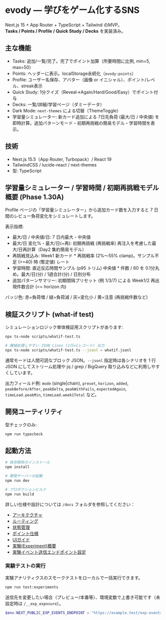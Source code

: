 # evody — 学びをゲーム化するSNS

Next.js 15 + App Router + TypeScript + Tailwind のMVP。  
**Tasks / Points / Profile / Quick Study / Decks** を実装済み。

## 主な機能

- Tasks: 追加/一覧/完了。完了でポイント加算（所要時間に比例, min=5, max=50）
- Points: ヘッダーに表示。localStorage永続化（`evody:points`）
- Profile: ユーザー名保存、アバター（画像 or イニシャル）、ポイント/レベル、streak表示
- Quick Study: 1分クイズ（Reveal→Again/Hard/Good/Easy）でポイント付与
- Decks: 一覧/詳細/学習ページ（ダミーデータ）
- Dark Mode: `next-themes` による切替（ThemeToggle）
- 学習量シミュレーター: 新カード追加による 7日先負荷 (最大/日 / 中央値) を即時計算。追加パターンモード・初期再挑戦の簡易モデル・学習時間を表示。

## 技術

- Next.js 15.5（App Router, Turbopack）/ React 19
- TailwindCSS / lucide-react / next-themes
- 型: TypeScript

## 学習量シミュレーター / 学習時間 / 初期再挑戦モデル 概要 (Phase 1.30A)

Profile ページの「学習量シミュレーター」から追加カード数を入力すると 7 日間のレビュー負荷変化をシミュレートします。

表示指標:

- 最大/日 / 中央値/日: 7 日内最大・中央値
- 最大/日 変化%・最大/日(+再): 初期再挑戦 (再挑戦率) 再注入を考慮した最大/日再計算（Day2 集約簡易モデル）
- 再挑戦見込み: Week1 新カード \* 再挑戦率 (2%〜55% clamp)。サンプル不足 (>=40) 時 (暫定値) レート
- 学習時間: 直近反応時間サンプル (p95 トリム) 中央値 \* 件数 / 60 を 0.1分丸め。最大/日(分) / 1週合計(分) / 日別分布
- 追加パターンサマリー: 初期間隔プリセット (例 1/3/7) による Week1/2 再出現件数合計 (<= horizon 内)

バッジ色: 赤=負荷増 / 緑=負荷減 / 灰=変化小 / 黄=注意 (再挑戦件数など)

## 検証スクリプト (what-if test)

シミュレーションロジック単体検証用スクリプトがあります:

```bash
npx ts-node scripts/whatif-test.ts

# 機械処理しやすい JSON Lines (1行=1レコード) 出力
npx ts-node scripts/whatif-test.ts --jsonl > whatif.jsonl
```

通常モードは人間可読なブロック JSON。`--jsonl` 指定時は各シナリオを 1 行 JSON にしてストリーム処理や jq / grep / BigQuery 取り込みなどに利用しやすくしています。

出力フィールド例: `mode` (single|chain), `preset`, `horizon`, `added`, `peakBefore/After`, `peakDelta`, `peakWithFails`, `expectedAgain`, `timeLoad.peakMin`, `timeLoad.week1Total` など。

## 開発ユーティリティ

型チェックのみ:

```bash
npm run typecheck
```

## 起動方法

```bash
# 依存関係のインストール
npm install

# 開発サーバーの起動
npm run dev

# プロダクションビルド
npm run build
```

詳しい仕様や設計については `/docs` フォルダを参照してください：

- [アーキテクチャ](./docs/ARCHITECTURE.md)
- [ルーティング](./docs/ROUTES.md)
- [状態管理](./docs/STATE.md)
- [ポイント仕様](./docs/POINTS.md)
- [UIガイド](./docs/UI_GUIDE.md)
- [実験(Experiment)概要](./docs/EXPERIMENTS.md)
- [実験イベント送信エンドポイント設定](./docs/EXPERIMENTS_ENDPOINT.md)

### 実験テストの実行

実験アナリティクスのスモークテストをローカルで一括実行できます。

```bash
npm run test:experiments
```

送信先を変更したい場合（プレビュー/本番等）、環境変数で上書き可能です（未設定時は `/__exp_exposure`）。

```powershell
$env:NEXT_PUBLIC_EXP_EVENTS_ENDPOINT = "https://example.test/exp-events"; npm run dev
```
